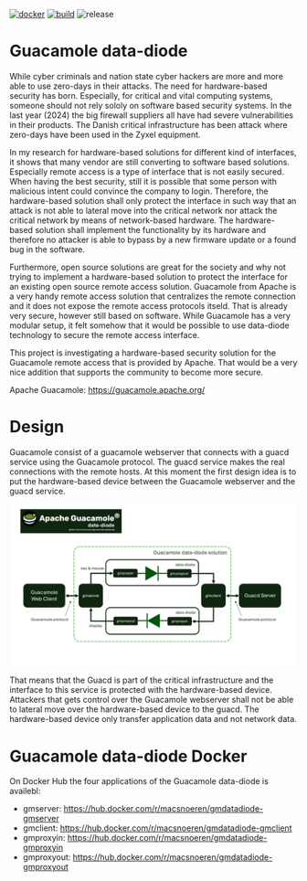 [![docker](https://github.com/macsnoeren/guacamole-datadiode/actions/workflows/build_docker.yml/badge.svg)](https://github.com/macsnoeren/guacamole-datadiode/actions/workflows/build_docker.yml)
[![build](https://github.com/macsnoeren/guacamole-datadiode/actions/workflows/build_gmdatadiode.yml/badge.svg)](https://github.com/macsnoeren/guacamole-datadiode/actions/workflows/build_gmdatadiode.yml)
![release](https://img.shields.io/github/v/release/macsnoeren/guacamole-datadiode)

# Guacamole data-diode

While cyber criminals and nation state cyber hackers are more and more able to use zero-days in their attacks. The need for hardware-based security has born. Especially, for critical and vital computing systems, someone should not rely sololy on software based security systems. In the last year (2024) the big firewall suppliers all have had severe vulnerabilities in their products. The Danish critical infrastructure has been attack where zero-days have been used in the Zyxel equipment.

In my research for hardware-based solutions for different kind of interfaces, it shows that many vendor are still converting to software based solutions. Especially remote access is a type of interface that is not easily secured. When having the best security, still it is possible that some person with malicious intent could convince the company to login. Therefore, the hardware-based solution shall only protect the interface in such way that an attack is not able to lateral move into the critical network nor attack the critical network by means of network-based hardware. The hardware-based solution shall implement the functionality by its hardware and therefore no attacker is able to bypass by a new firmware update or a found bug in the software.

Furthermore, open source solutions are great for the society and why not trying to implement a hardware-based solution to protect the interface for an existing open source remote access solution. Guacamole from Apache is a very handy remote access solution that centralizes the remote connection and it does not expose the remote access protocols itseld. That is already very secure, however still based on software. While Guacamole has a very modular setup, it felt somehow that it would be possible to use data-diode technology to secure the remote access interface. 

This project is investigating a hardware-based security solution for the Guacamole remote access that is provided by Apache. That would be a very nice addition that supports the community to become more secure.

Apache Guacamole: https://guacamole.apache.org/

# Design

Guacamole consist of a guacamole webserver that connects with a guacd service using the Guacamole protocol. The guacd service makes the real connections with the remote hosts. At this moment the first design idea is to put the hardware-based device between the Guacamole webserver and the guacd service.

![design](https://raw.githubusercontent.com/macsnoeren/guacamole-datadiode/refs/heads/main/documentation/images/guacamole_data_diode_design.png)

That means that the Guacd is part of the critical infrastructure and the interface to this service is protected with the hardware-based device. Attackers that gets control over the Guacamole webserver shall not be able to lateral move over the hardware-based device to the guacd. The hardware-based device only transfer application data and not network data.

# Guacamole data-diode Docker
On Docker Hub the four applications of the Guacamole data-diode is availebl:
- gmserver: https://hub.docker.com/r/macsnoeren/gmdatadiode-gmserver
- gmclient: https://hub.docker.com/r/macsnoeren/gmdatadiode-gmclient
- gmproxyin: https://hub.docker.com/r/macsnoeren/gmdatadiode-gmproxyin
- gmproxyout: https://hub.docker.com/r/macsnoeren/gmdatadiode-gmproxyout

